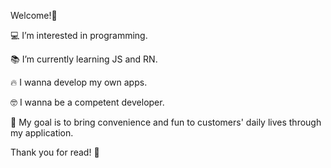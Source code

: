 Welcome!🤗


💻 I’m interested in programming.

📚 I’m currently learning JS and RN.

🔥 I wanna develop my own apps.

🤓 I wanna be a competent developer.

🌈 My goal is to bring convenience and fun to customers' daily lives through my application.


Thank you for read! 🙏

<!---
devHuni/devHuni is a ✨ special ✨ repository because its `README.md` (this file) appears on your GitHub profile.
You can click the Preview link to take a look at your changes.
--->
